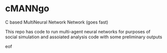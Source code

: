 # cMANNgo
C based MultiNeural Network Network (goes fast)

This repo has code to run multi-agent neural networks for purposes of social simulation and assoiated analysis code with some preliminary outputs

eof
